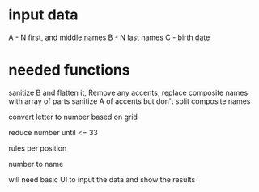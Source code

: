 # input data
A - N first, and middle names
B - N last names
C - birth date

# needed functions
sanitize B and flatten it, Remove any accents, replace composite names with array of parts
sanitize A of accents but don't split composite names

convert letter to number based on grid

reduce number until <= 33

rules per position

number to name

will need basic UI to input the data and show the results